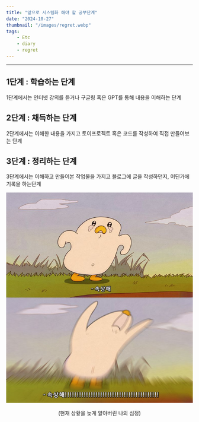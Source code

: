 ```yaml
---
title: "앞으로 시스템화 해야 할 공부단계"
date: "2024-10-27"
thumbnail: "/images/regret.webp"
tags:
    - Etc
    - diary
    - regret
---
```




-----
## 1단계 : 학습하는 단계 
1단계에서는 인터넷 강의를 듣거나 구글링 혹은 GPT를 통해 내용을 이해하는 단계 <br>

## 2단계 : 채득하는 단계 
2단계에서는 이해한 내용을 가지고 토이프로젝트 혹은 코드를 작성하여 직접 만들어보는 단계<br>

## 3단계 : 정리하는 단계 
3단계에서는 이해하고 만들어본 작업물을 가지고 블로그에 글을 작성하던지, 어딘가에 기록을 하는단계 <br>

![regret](/images/regret.webp)
<div align="center">
    (현재 상황을 늦게 알아버린 나의 심정)
</div>